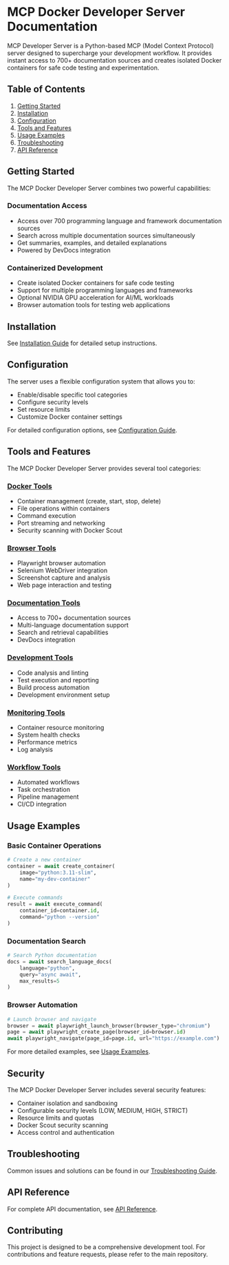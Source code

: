 # MCP Docker Developer Server Documentation

MCP Developer Server is a Python-based MCP (Model Context Protocol) server designed to supercharge your development workflow. It provides instant access to 700+ documentation sources and creates isolated Docker containers for safe code testing and experimentation.

## Table of Contents

1. [Getting Started](#getting-started)
2. [Installation](#installation)
3. [Configuration](#configuration)
4. [Tools and Features](#tools-and-features)
5. [Usage Examples](#usage-examples)
6. [Troubleshooting](#troubleshooting)
7. [API Reference](#api-reference)

## Getting Started

The MCP Docker Developer Server combines two powerful capabilities:

### Documentation Access
- Access over 700 programming language and framework documentation sources
- Search across multiple documentation sources simultaneously
- Get summaries, examples, and detailed explanations
- Powered by DevDocs integration

### Containerized Development
- Create isolated Docker containers for safe code testing
- Support for multiple programming languages and frameworks
- Optional NVIDIA GPU acceleration for AI/ML workloads
- Browser automation tools for testing web applications

## Installation

See [Installation Guide](installation/install_docker.md) for detailed setup instructions.

## Configuration

The server uses a flexible configuration system that allows you to:
- Enable/disable specific tool categories
- Configure security levels
- Set resource limits
- Customize Docker container settings

For detailed configuration options, see [Configuration Guide](configuration/config_guide.md).

## Tools and Features

The MCP Docker Developer Server provides several tool categories:

### [Docker Tools](tools_and_features/docker_tools.md)
- Container management (create, start, stop, delete)
- File operations within containers
- Command execution
- Port streaming and networking
- Security scanning with Docker Scout

### [Browser Tools](tools_and_features/browser_tools.md)
- Playwright browser automation
- Selenium WebDriver integration
- Screenshot capture and analysis
- Web page interaction and testing

### [Documentation Tools](tools_and_features/documentation_tools.md)
- Access to 700+ documentation sources
- Multi-language documentation support
- Search and retrieval capabilities
- DevDocs integration

### [Development Tools](tools_and_features/development_tools.md)
- Code analysis and linting
- Test execution and reporting
- Build process automation
- Development environment setup

### [Monitoring Tools](tools_and_features/monitoring_tools.md)
- Container resource monitoring
- System health checks
- Performance metrics
- Log analysis

### [Workflow Tools](tools_and_features/workflow_tools.md)
- Automated workflows
- Task orchestration
- Pipeline management
- CI/CD integration

## Usage Examples

### Basic Container Operations
```python
# Create a new container
container = await create_container(
    image="python:3.11-slim",
    name="my-dev-container"
)

# Execute commands
result = await execute_command(
    container_id=container.id,
    command="python --version"
)
```

### Documentation Search
```python
# Search Python documentation
docs = await search_language_docs(
    language="python",
    query="async await",
    max_results=5
)
```

### Browser Automation
```python
# Launch browser and navigate
browser = await playwright_launch_browser(browser_type="chromium")
page = await playwright_create_page(browser_id=browser.id)
await playwright_navigate(page_id=page.id, url="https://example.com")
```

For more detailed examples, see [Usage Examples](examples/usage_examples.md).

## Security

The MCP Docker Developer Server includes several security features:
- Container isolation and sandboxing
- Configurable security levels (LOW, MEDIUM, HIGH, STRICT)
- Resource limits and quotas
- Docker Scout security scanning
- Access control and authentication

## Troubleshooting

Common issues and solutions can be found in our [Troubleshooting Guide](troubleshooting/troubleshooting.md).

## API Reference

For complete API documentation, see [API Reference](api/api_reference.md).

## Contributing

This project is designed to be a comprehensive development tool. For contributions and feature requests, please refer to the main repository.

